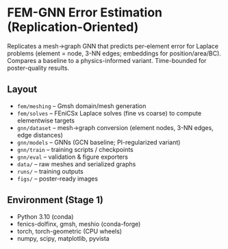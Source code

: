 # FEM-GNN Error Estimation (Replication-Oriented)

Replicates a mesh→graph GNN that predicts per-element error for Laplace problems
(element = node, 3-NN edges; embeddings for position/area/BC). Compares a baseline
to a physics-informed variant. Time-bounded for poster-quality results.

## Layout
- `fem/meshing`  – Gmsh domain/mesh generation
- `fem/solves`   – FEniCSx Laplace solves (fine vs coarse) to compute elementwise targets
- `gnn/dataset`  – mesh→graph conversion (element nodes, 3-NN edges, edge distances)
- `gnn/models`   – GNNs (GCN baseline; PI-regularized variant)
- `gnn/train`    – training scripts / checkpoints
- `gnn/eval`     – validation & figure exporters
- `data/`        – raw meshes and serialized graphs
- `runs/`        – training outputs
- `figs/`        – poster-ready images

## Environment (Stage 1)
- Python 3.10 (conda)
- fenics-dolfinx, gmsh, meshio (conda-forge)
- torch, torch-geometric (CPU wheels)
- numpy, scipy, matplotlib, pyvista
